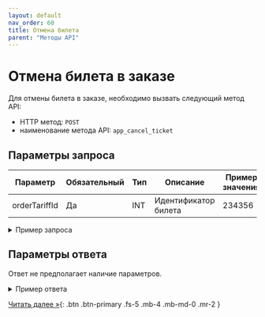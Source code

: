 ```yaml
---
layout: default
nav_order: 60
title: Отмена билета
parent: "Методы API"
---
```


# Отмена билета в заказе

Для отмены билета в заказе, необходимо вызвать следующий метод API:

- HTTP метод: `POST`
- наименование метода API: `app_cancel_ticket`


## Параметры запроса

| Параметр        | Обязательный | Тип         | Описание                         | Пример значения                |
|-----------------|--------------|-------------|----------------------------------|--------------------------------|
| orderTariffId   | Да           | INT         | Идентификатор билета             | 234356                         |


<details>
  <summary>Пример запроса</summary>
<section markdown="1">
``` json
{
    "message": {
        "head": {
            "type": "app_cancel_ticket",
            "languageId": "ru",
            "phone": "+72348544565",
            "terminalId": "bus_d23bcd26b59741a",
            "time": "2022-04-22 10:35:31 +03:00"
        },
        "body": {
            "msgType": "app_cancel_ticket",
            "orderTariffId": 645896
        }
    }
}```
</section>
</details>


## Параметры ответа

Ответ не предполагает наличие параметров.


<details>
  <summary>Пример ответа</summary>
<section markdown="1">
``` json
{
    "message": {
        "head": {
            "resultCode": 0,
            "resultMessage": "OK"
        }
    }
}}```
</section>
</details>


[Читать далее &raquo;](/docs/security/){: .btn .btn-primary .fs-5 .mb-4 .mb-md-0 .mr-2 }

